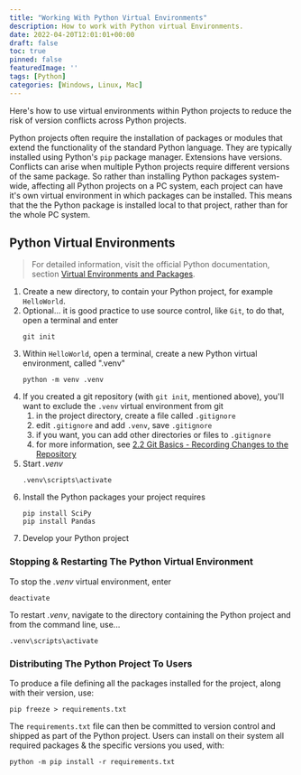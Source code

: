 ```yaml
---
title: "Working With Python Virtual Environments"
description: How to work with Python virtual Environments.
date: 2022-04-20T12:01:01+00:00
draft: false
toc: true
pinned: false
featuredImage: ''
tags: [Python]
categories: [Windows, Linux, Mac]
---
```


Here's how to use virtual environments within Python projects to reduce the risk of version conflicts across Python projects.

<!--more-->

Python projects often require the installation of packages or modules that extend the functionality of the standard Python language.  They are typically installed using Python's `pip` package manager. Extensions have versions.  Conflicts can arise when multiple Python projects require different versions of the same package.  So rather than installing Python packages system-wide, affecting all Python projects on a PC system, each project can have it's own virtual environment in which packages can be installed.  This means that the the Python package is installed local to that project, rather than for the whole PC system.


## Python Virtual Environments

> For detailed information, visit the official Python documentation, section [Virtual Environments and Packages](https://docs.python.org/3/tutorial/venv.html).

1. Create a new directory, to contain your Python project, for example `HelloWorld`.
1. Optional... it is good practice to use source control, like `Git`, to do that, open a terminal and enter
    ```text
    git init
    ```
1. Within `HelloWorld`, open a terminal, create a new Python virtual environment, called ".venv"
    ```text
    python -m venv .venv
    ```
1. If you created a git repository (with `git init`, mentioned above), you'll want to exclude the `.venv` virtual environment from git
    1. in the project directory, create a file called `.gitignore`
    1. edit `.gitignore` and add `.venv`, save `.gitignore`
    1. if you want, you can add other directories or files to `.gitignore`
    1. for more information, see [2.2 Git Basics - Recording Changes to the Repository](https://git-scm.com/book/en/v2/Git-Basics-Recording-Changes-to-the-Repository)
1. Start *.venv*
    ```text
    .venv\scripts\activate
    ```
1. Install the Python packages your project requires
    ```text
    pip install SciPy
    pip install Pandas
    ```
1. Develop your Python project

### Stopping & Restarting The Python Virtual Environment

To stop the *.venv* virtual environment, enter 

```text
deactivate
```

To restart *.venv*, navigate to the directory containing the Python project and from the command line, use...

```text
.venv\scripts\activate
```

### Distributing The Python Project To Users

To produce a file defining all the packages installed for the project, along with their version, use:

```text
pip freeze > requirements.txt
```
The `requirements.txt` file can then be committed to version control and shipped as part of the Python project. Users can install on their system all required packages & the specific versions you used, with:

```text
python -m pip install -r requirements.txt
```
